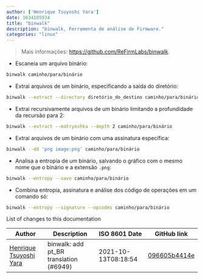 ```yaml
---
author: ['Henrique Tsuyoshi Yara']
date: 1634105934
title: "binwalk"
description: "binwalk, Ferramenta de análise de Firmware."
categories: "linux"
---
```

> Mais informações: <https://github.com/ReFirmLabs/binwalk>.

- Escaneia um arquivo binário:

```bash
binwalk caminho/para/binário
```

- Extrai arquivos de um binário, especificando a saída do diretório:

```bash
binwalk --extract --directory diretório_do_destino caminho/para/binário
```

- Extrai recursivamente arquivos de um binário limitando a profundidade da recursão para 2:

```bash
binwalk --extract --matryoshka --depth 2 caminho/para/binário
```

- Extrai arquivos de um binário com uma assinatura específica:

```bash
binwalk --dd 'png image:png' caminho/para/binário
```

- Analisa a entropia de um binário, salvando o gráfico com o mesmo nome que o binário e a extensão `.png`:

```bash
binwalk --entropy --save caminho/para/binário
```

- Combina entropia, assinatura e análise dos código de operações em um comando só:

```bash
binwalk --entropy --signature --opcodes caminho/para/binário
```
List of changes to this documentation


Author | Description | ISO 8601 Date | GitHub link
------|-----|-----|-----
[Henrique Tsuyoshi Yara](mailto:henri.tsuyoshi@hotmail.com) | binwalk: add pt_BR translation (#6949) | 2021-10-13T08:18:54 | [096605b4414e](https://github.com/tldr-pages/tldr/commit/096605b4414e2fffa09cc77baaab6c3d2a7e3720)

